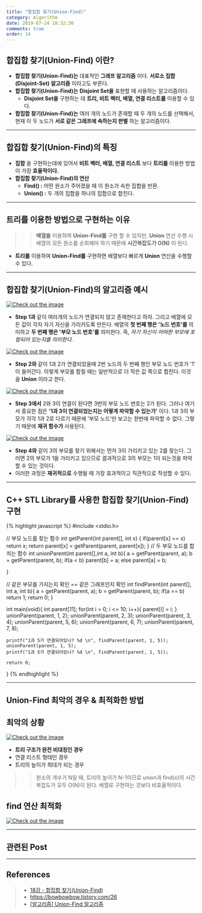 ```yaml
---
title: "합집합 찾기(Union-Find)"
category: Algorithm
date: 2019-07-24 18:32:30
comments: true
order: 14
---
```


## 합집합 찾기(Union-Find) 이란?
* __합집합 찾기(Union-Find)는__ 대표적인 __그래프 알고리즘__ 이다. __서로소 집합(Disjoint-Set) 알고리즘__ 이라고도 부른다.
* __합집합 찾기(Union-Find)는__ __Disjoint Set을__ 표현할 때 사용하는 알고리즘이다.
  *  __Disjoint Set을__ 구현하는 데 __트리, 비트 벡터, 배열, 연결 리스트를__ 이용할 수 있다. 
* __합집합 찾기(Union-Find)는__ 여러 개의 노드가 존재할 때 두 개의 노드를 선택해서, 현재 이 두 노드가 __서로 같은 그래프에 속하는지 판별__ 하는 알고리즘이다.


<hr/>


## 합집합 찾기(Union-Find)의 특징
* __집합__ 을 구현하는데에 있어서 __비트 벡터, 배열, 연결 리스트__ 보다 __트리를__ 이용한 방법이 가장 __효율적이다.__
* __합집합 찾기(Union-Find)의 연산__
  * __Find() :__ 어떤 원소가 주어졌을 때 이 원소가 속한 집합을 반환.
  * __Union() :__ 두 개의 집합을 하나의 집합으로 합친다.


<hr/>


## 트리를 이용한 방법으로 구현하는 이유
>> __배열을__ 이용하여 __Union-Find를__ 구현 할 수 있지만, __Union__ 연산 수행 시 배열의 모든 원소를 순회해야 하기 때문에 __시간복잡도가 O(N)__ 이 된다. 
* __트리를__ 이용하여 __Union-Find를__ 구현하면 배열보다 빠르게 __Union__ 연산을 수행할 수 있다.


<hr/>


## 합집합 찾기(Union-Find)의 알고리즘 예시

<a href="{{ site.baseurl }}{{ site.algorithm_img }}/unionfind1.JPG" data-lightbox="falcon9-large" data-title="Check out the image">
  <img src="{{ site.baseurl }}{{ site.algorithm_img }}/unionfind1.JPG" title="Check out the image">
</a>

* __Step 1과__ 같이 여러개의 노드가 연결되지 않고 존재한다고 하자. 그리고 배열에 모든 값이 각자 자기 자신을 가리키도록 만든다. 배열의 __첫 번째 행은 '노드 번호'를__ 의미하고 __두 번째 행은 '부모 노드 번호'를__ 의미한다. 즉, _자기 자신이 어떠한 부모에 포함되어 있는지를 의미한다._ 

<a href="{{ site.baseurl }}{{ site.algorithm_img }}/unionfind2.JPG" data-lightbox="falcon9-large" data-title="Check out the image">
  <img src="{{ site.baseurl }}{{ site.algorithm_img }}/unionfind2.JPG" title="Check out the image">
</a>

* __Step 2와__ 같이 1과 2가 연결되었을때 2번 노드의 두 번째 행인 부모 노드 번호가 '1' 이 들어간다. 이렇게 부모를 합칠 때는 일반적으로 더 작은 값 쪽으로 합친다. 이것을 __Union__ 이라고 한다.

<a href="{{ site.baseurl }}{{ site.algorithm_img }}/unionfind3.JPG" data-lightbox="falcon9-large" data-title="Check out the image">
  <img src="{{ site.baseurl }}{{ site.algorithm_img }}/unionfind3.JPG" title="Check out the image">
</a>

* __Step 3에서__ 2와 3이 연결이 된다면 3번의 부모 노드 번호는 2가 된다. 그러나 여기서 중요한 점은 __'1과 3이 연결되었는지는 어떻게 파악할 수 있는가'__ 이다. 1과 3의 부모가 각각 1과 2로 다르기 때문에 '부모 노드'만 보고는 한번에 파악할 수 없다. 그렇기 때문에 __재귀 함수가__ 사용된다.

<a href="{{ site.baseurl }}{{ site.algorithm_img }}/unionfind4.JPG" data-lightbox="falcon9-large" data-title="Check out the image">
  <img src="{{ site.baseurl }}{{ site.algorithm_img }}/unionfind4.JPG" title="Check out the image">
</a>

* __Step 4와__ 같이 3의 부모를 찾기 위해서는 먼저 3이 가리키고 있는 2를 찾는다. 그러면 2의 부모가 1을 가리키고 있으므로 결과적으로 3의 부모는 1이 되는것을 파악할 수 있는 것이다.
* 이러한 과정은 __재귀적으로__ 수행될 때 가장 효과적이고 직관적으로 작성할 수 있다. 


<hr/>


## C++ STL Library를 사용한 합집합 찾기(Union-Find) 구현

{% highlight javascript %}
#include <stdio.h>

// 부모 노드를 찾는 함수 
int getParent(int parent[], int x) {
	if(parent[x] == x) return x;
	return parent[x] = getParent(parent, parent[x]);
} 
// 두 부모 노드를 합치는 함수 
int unionParent(int parent[],int a, int b){
	a = getParent(parent, a);
	b = getParent(parent, b);
	if(a < b) parent[b] = a;
	else parent[a] = b;
	
}

// 같은 부모를 가지는지 확인 == 같은 그래프인지 확인 
int findParent(int parent[], int a, int b){
	a = getParent(parent, a);
	b = getParent(parent, b);
	if(a == b) return 1;
	return 0;
}

int main(void){
	int parent[11];
	for(int i = 0; i <= 10; i++){
		parent[i] = i;
	}
	unionParent(parent, 1, 2);
	unionParent(parent, 2, 3);
	unionParent(parent, 3, 4);
	unionParent(parent, 5, 6);
	unionParent(parent, 6, 7);
	unionParent(parent, 7, 8);
	
	printf("1과 5가 연결되어있나? %d \n", findParent(parent, 1, 5));
	unionParent(parent, 1, 5);
	printf("1과 5가 연결되어있나? %d \n", findParent(parent, 1, 5));
	
	return 0;
}
{% endhighlight %}


<hr/>


## Union-Find 최악의 경우 & 최적화한 방법

## 최악의 상황
<a href="{{ site.baseurl }}{{ site.algorithm_img }}/unionfindworstcase.JPG" data-lightbox="falcon9-large" data-title="Check out the image">
  <img src="{{ site.baseurl }}{{ site.algorithm_img }}/unionfindworstcase.JPG" title="Check out the image">
</a>

* __트리 구조가 완전 비대칭인 경우__
* 연결 리스트 형태인 경우
* 트리의 높이가 최대가 되는 경우
>> 원소의 개수가 N일 때, 트리의 높이가 N-1이므로 union과 find(x)의 시간 복잡도가 모두 O(N)이 된다.
>> 배열로 구현하는 것보다 비효율적이다.

## find 연산 최적화
<a href="{{ site.baseurl }}{{ site.algorithm_img }}/unionfindpathcompressionnew.JPG" data-lightbox="falcon9-large" data-title="Check out the image">
  <img src="{{ site.baseurl }}{{ site.algorithm_img }}/unionfindpathcompressionnew.JPG" title="Check out the image">
</a>


<hr/>


## 관련된 Post



<hr/>


## References
> * <a href="https://www.youtube.com/watch?v=AMByrd53PHM&list=PLRx0vPvlEmdDHxCvAQS1_6XV4deOwfVrz&index=18">18강 - 합집합 찾기(Union-Find)<a>
> * <a href="https://bowbowbow.tistory.com/26">https://bowbowbow.tistory.com/26<a>
> * <a href="https://gmlwjd9405.github.io/2018/08/31/algorithm-union-find.html">[알고리즘] Union-Find 알고리즘<a>